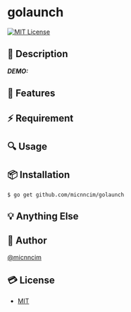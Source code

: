 # golaunch

[![MIT License](http://img.shields.io/badge/license-MIT-blue.svg?style=flat)](./LICENSE)

## :memo: Description

***DEMO:***

## :rocket: Features

## :zap: Requirement

## :mag: Usage

## :package: Installation

```
$ go get github.com/micnncim/golaunch
```

## :bulb: Anything Else

## :bust_in_silhouette: Author

[@micnncim](https://twitter.com/micnncim)

## :credit_card: License

- [MIT](./LICENSE)